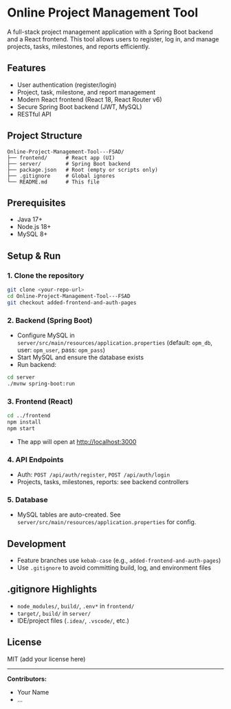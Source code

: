 # Online Project Management Tool

A full-stack project management application with a Spring Boot backend and a React frontend. This tool allows users to register, log in, and manage projects, tasks, milestones, and reports efficiently.

## Features
- User authentication (register/login)
- Project, task, milestone, and report management
- Modern React frontend (React 18, React Router v6)
- Secure Spring Boot backend (JWT, MySQL)
- RESTful API

## Project Structure
```
Online-Project-Management-Tool---FSAD/
├── frontend/      # React app (UI)
├── server/        # Spring Boot backend
├── package.json   # Root (empty or scripts only)
├── .gitignore     # Global ignores
└── README.md      # This file
```

## Prerequisites
- Java 17+
- Node.js 18+
- MySQL 8+

## Setup & Run

### 1. Clone the repository
```sh
git clone <your-repo-url>
cd Online-Project-Management-Tool---FSAD
git checkout added-frontend-and-auth-pages
```

### 2. Backend (Spring Boot)
- Configure MySQL in `server/src/main/resources/application.properties` (default: `opm_db`, user: `opm_user`, pass: `opm_pass`)
- Start MySQL and ensure the database exists
- Run backend:
```sh
cd server
./mvnw spring-boot:run
```

### 3. Frontend (React)
```sh
cd ../frontend
npm install
npm start
```
- The app will open at [http://localhost:3000](http://localhost:3000)

### 4. API Endpoints
- Auth: `POST /api/auth/register`, `POST /api/auth/login`
- Projects, tasks, milestones, reports: see backend controllers

### 5. Database
- MySQL tables are auto-created. See `server/src/main/resources/application.properties` for config.

## Development
- Feature branches use `kebab-case` (e.g., `added-frontend-and-auth-pages`)
- Use `.gitignore` to avoid committing build, log, and environment files

## .gitignore Highlights
- `node_modules/`, `build/`, `.env*` in `frontend/`
- `target/`, `build/` in `server/`
- IDE/project files (`.idea/`, `.vscode/`, etc.)

## License
MIT (add your license here)

---
**Contributors:**
- Your Name
- ...
